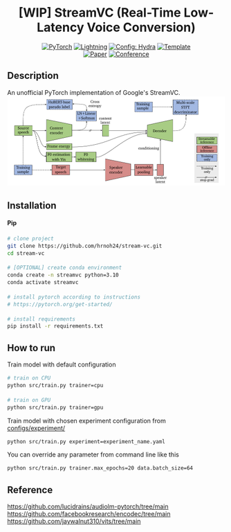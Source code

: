 <div align="center">

# [WIP] StreamVC (Real-Time Low-Latency Voice Conversion)

<a href="https://pytorch.org/get-started/locally/"><img alt="PyTorch" src="https://img.shields.io/badge/PyTorch-ee4c2c?logo=pytorch&logoColor=white"></a>
<a href="https://pytorchlightning.ai/"><img alt="Lightning" src="https://img.shields.io/badge/-Lightning-792ee5?logo=pytorchlightning&logoColor=white"></a>
<a href="https://hydra.cc/"><img alt="Config: Hydra" src="https://img.shields.io/badge/Config-Hydra-89b8cd"></a>
<a href="https://github.com/ashleve/lightning-hydra-template"><img alt="Template" src="https://img.shields.io/badge/-Lightning--Hydra--Template-017F2F?style=flat&logo=github&labelColor=gray"></a><br>
[![Paper](http://img.shields.io/badge/paper-arxiv.1001.2234-B31B1B.svg)](https://arxiv.org/abs/2401.03078)
[![Conference](https://img.shields.io/badge/ICASSP-2024-4b44ce.svg)](https://cmsworkshops.com/ICASSP2024/papers/accepted_papers.php)

</div>

## Description

An unofficial PyTorch implementation of Google's StreamVC.
![Architecture](imgs/architecture.png)

## Installation

#### Pip

```bash
# clone project
git clone https://github.com/hrnoh24/stream-vc.git
cd stream-vc

# [OPTIONAL] create conda environment
conda create -n streamvc python=3.10
conda activate streamvc

# install pytorch according to instructions
# https://pytorch.org/get-started/

# install requirements
pip install -r requirements.txt
```

## How to run

Train model with default configuration

```bash
# train on CPU
python src/train.py trainer=cpu

# train on GPU
python src/train.py trainer=gpu
```

Train model with chosen experiment configuration from [configs/experiment/](configs/experiment/)

```bash
python src/train.py experiment=experiment_name.yaml
```

You can override any parameter from command line like this

```bash
python src/train.py trainer.max_epochs=20 data.batch_size=64
```

## Reference

https://github.com/lucidrains/audiolm-pytorch/tree/main
https://github.com/facebookresearch/encodec/tree/main
https://github.com/jaywalnut310/vits/tree/main